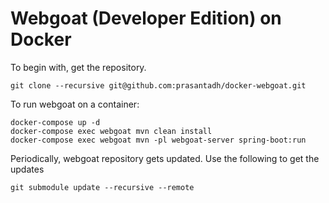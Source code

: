 # Webgoat (Developer Edition) on Docker
To begin with, get the repository.
```Shell
git clone --recursive git@github.com:prasantadh/docker-webgoat.git
```

To run webgoat on a container:
```Shell
docker-compose up -d
docker-compose exec webgoat mvn clean install
docker-compose exec webgoat mvn -pl webgoat-server spring-boot:run
```

Periodically, webgoat repository gets updated. Use the following to get the updates
```Shell
git submodule update --recursive --remote
```
